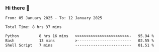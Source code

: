 ### Hi there 👋

<!--
**ututono/ututono** is a ✨ _special_ ✨ repository because its `README.md` (this file) appears on your GitHub profile.

Here are some ideas to get you started:

- 🔭 I’m currently working on ...
- 🌱 I’m currently learning ...
- 👯 I’m looking to collaborate on ...
- 🤔 I’m looking for help with ...
- 💬 Ask me about ...
- 📫 How to reach me: ...
- 😄 Pronouns: ...
- ⚡ Fun fact: ...
-->



<!--START_SECTION:waka-->

```txt
From: 05 January 2025 - To: 12 January 2025

Total Time: 8 hrs 37 mins

Python         8 hrs 16 mins   >>>>>>>>>>>>>>>>>>>>>>>>-   95.94 %
Bash           13 mins         >------------------------   02.55 %
Shell Script   7 mins          -------------------------   01.51 %
```

<!--END_SECTION:waka-->
